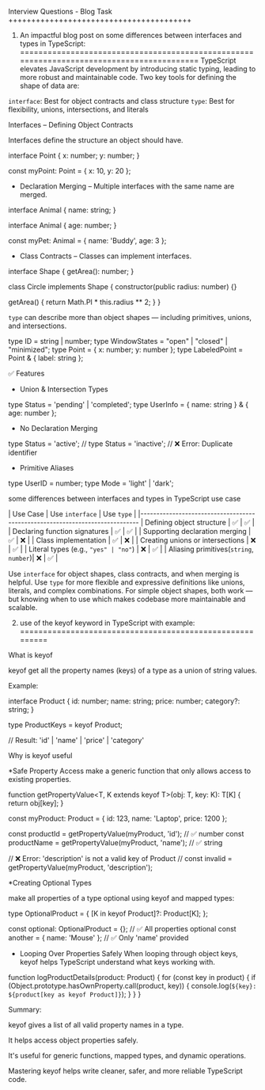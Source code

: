 Interview Questions - Blog Task
++++++++++++++++++++++++++++++++++++++++

1. An impactful blog post on some differences between interfaces and types in TypeScript:
==========================================================================================
TypeScript elevates JavaScript development by introducing static typing, leading to more robust and maintainable code. Two key tools for defining the shape of data are:

`interface`: Best for object contracts and class structure
`type`: Best for flexibility, unions, intersections, and literals



Interfaces – Defining Object Contracts

Interfaces define the structure an object should have.

interface Point {
  x: number;
  y: number;
}

const myPoint: Point = { x: 10, y: 20 };



- Declaration Merging – Multiple interfaces with the same name are merged.

interface Animal {
  name: string;
}

interface Animal {
  age: number;
}

const myPet: Animal = { name: 'Buddy', age: 3 };

- Class Contracts – Classes can implement interfaces.

interface Shape {
  getArea(): number;
}

class Circle implements Shape {
  constructor(public radius: number) {}

  getArea() {
    return Math.PI * this.radius ** 2;
  }
}




`type` can describe more than object shapes — including primitives, unions, and intersections.

type ID = string | number;
type WindowStates = "open" | "closed" | "minimized";
type Point = { x: number; y: number };
type LabeledPoint = Point & { label: string };

✅ Features

- Union & Intersection Types

type Status = 'pending' | 'completed';
type UserInfo = { name: string } & { age: number };

- No Declaration Merging

type Status = 'active';
// type Status = 'inactive'; // ❌ Error: Duplicate identifier

- Primitive Aliases

type UserID = number;
type Mode = 'light' | 'dark';



some differences between interfaces and types in TypeScript use case

| Use Case                               | Use `interface`   | Use `type` |
|-----------------------------------------------------------------------------
| Defining object structure              | ✅               | ✅         |
| Declaring function signatures          | ✅               | ✅         |
| Supporting declaration merging         | ✅               | ❌         |
| Class implementation                   | ✅               | ❌         |
| Creating unions or intersections       | ❌               | ✅         |
| Literal types (e.g., `"yes" | "no"`)   | ❌               | ✅         |
| Aliasing primitives(`string`, `number`)| ❌               | ✅         |



Use `interface` for object shapes, class contracts, and when merging is helpful.
Use `type` for more flexible and expressive definitions like unions, literals, and complex combinations.
For simple object shapes, both work — but knowing when to use which makes codebase more maintainable and scalable.


2. use of the keyof keyword in TypeScript with  example:
=========================================================


What is keyof

keyof  get all the property names (keys) of a type as a union of string values.

Example:

interface Product {
  id: number;
  name: string;
  price: number;
  category?: string;
}

type ProductKeys = keyof Product; 

// Result: 'id' | 'name' | 'price' | 'category'

Why is keyof useful

*Safe Property Access
make a generic function that only allows access to existing properties.


function getPropertyValue<T, K extends keyof T>(obj: T, key: K): T[K] {
  return obj[key];
}

const myProduct: Product = { id: 123, name: 'Laptop', price: 1200 };

const productId = getPropertyValue(myProduct, 'id'); // ✅ number
const productName = getPropertyValue(myProduct, 'name'); // ✅ string

// ❌ Error: 'description' is not a valid key of Product
// const invalid = getPropertyValue(myProduct, 'description');

*Creating Optional Types

make all properties of a type optional using keyof and mapped types:


type OptionalProduct = {
  [K in keyof Product]?: Product[K];
};

const optional: OptionalProduct = {}; // ✅ All properties optional
const another = { name: 'Mouse' };    // ✅ Only 'name' provided


* Looping Over Properties Safely
When looping through object keys, keyof helps TypeScript understand what keys working with.


function logProductDetails(product: Product) {
  for (const key in product) {
    if (Object.prototype.hasOwnProperty.call(product, key)) {
      console.log(`${key}: ${product[key as keyof Product]}`);
    }
  }
}

Summary: 

keyof gives  a list of all valid property names in a type.

It helps  access object properties safely.

It's useful for generic functions, mapped types, and dynamic operations.

Mastering keyof helps  write cleaner, safer, and more reliable TypeScript code.
